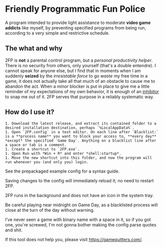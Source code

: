 # Friendly Programmatic Fun Police
A program intended to provide light assistance to moderate **video game addicts** like myself, by preventing specified programs from being run, according to a very simple and restrictive schedule.


## The what and why
2FP is **not** a parental control program, but a *personal productivity helper*. There is no security from others, only yourself (that's a double entendre). I cannot speak for anyone else, but I find that in moments when I am suddenly **seized** by the *irresistable force* to go *waste* my free time in a game, it does not actually take all that much of an obstacle to cause me to abandon the act. When a *minor* blocker is put in place to give me a little reminder of my expectations of my own behavior, it is enough of an [inhibitor](https://rogerabrantes.wordpress.com/2011/09/21/unveiling-the-myth-of-reinforcers-and-punishers/ "This guy is the founder of the online animal training school I go to.") to snap me out of it. 2FP serves that purpose in a reliably systematic way.


## How do I use it?
	1. Download the latest release, and extract its contained folder to a desired installation destination, perhaps `%LocalAppData%`.
	1. Open `2FP.config` in a text editor. On each line after `Blacklist:` is a **process name** you want to block your access to, **every day** *except* the specified `Game Day`. Anything on a blacklist line after a space or tab is a comment.
	1. Create a shortcut to `2FP.exe`.
	1. Open Run with *Win + R* and enter *shell:startup*.
	1. Move the new shortcut into this folder, and now the program will run whenever you (and only you) login.

See the prepackaged example config for a syntax guide.

Saving changes to the config will immediately reload it; no need to restart 2FP.

2FP runs in the background and does not have an icon in the system tray.

Be careful playing near midnight on Game Day, as a blacklisted process will close at the turn of the day without warning.

I've never seen a game with binary name with a space in it, so if you got one, you're screwed, I'm not gonna bother making the config parse quotes and shit.

If this tool does not help you, please visit https://gamequitters.com/.